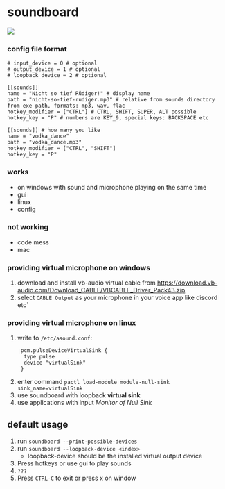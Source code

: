 # soundboard

![](https://i.imgur.com/5OBElu2.png)

### config file format

````
# input_device = 0 # optional
# output_device = 1 # optional
# loopback_device = 2 # optional

[[sounds]] 
name = "Nicht so tief Rüdiger!" # display name
path = "nicht-so-tief-rudiger.mp3" # relative from sounds directory from exe path, formats: mp3, wav, flac
hotkey_modifier = ["CTRL"] # CTRL, SHIFT, SUPER, ALT possible
hotkey_key = "P" # numbers are KEY_9, special keys: BACKSPACE etc

[[sounds]] # how many you like
name = "vodka_dance"
path = "vodka_dance.mp3"
hotkey_modifier = ["CTRL", "SHIFT"]
hotkey_key = "P"
````

### works

* on windows with sound and microphone playing on the same time 
* gui
* linux
* config

### not working

* code mess
* mac

### providing virtual microphone on windows

1. download and install vb-audio virtual cable from https://download.vb-audio.com/Download_CABLE/VBCABLE_Driver_Pack43.zip
2. select `CABLE Output` as your microphone in your voice app like discord etc`

### providing virtual microphone on linux 
1. write to `/etc/asound.conf`:
   ```
    pcm.pulseDeviceVirtualSink {
     type pulse
     device "virtualSink"
    }

   ``` 
2. enter command `pactl load-module module-null-sink sink_name=virtualSink`
3. use soundboard with loopback **virtual sink**
4. use applications with input *Monitor of Null Sink*

## default usage

1. run `soundboard --print-possible-devices`
2. run `soundboard --loopback-device <index>` 
    * loopback-device should be the installed virtual output device 
3. Press hotkeys or use gui to play sounds
4. `???`
5. Press `CTRL-C` to exit or press x on window